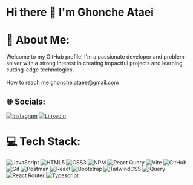 # Hi there 👋 I'm Ghonche Ataei <br>                    
# 💫 About Me:                          
 Welcome to my GitHub profile! I'm a passionate developer and problem-solver with a strong interest in creating impactful projects and learning cutting-edge technologies.<br><br> How to reach me ghonche.ataee@gmail.com                                                                                              
## 🌐 Socials:                                                                                                       
[![Instagram](https://img.shields.io/badge/Instagram-%23E4405F.svg?logo=Instagram&logoColor=white)](https://instagram.com/ghonchehataei) [![LinkedIn](https://img.shields.io/badge/LinkedIn-%230077B5.svg?logo=linkedin&logoColor=white)](https://www.linkedin.com/in/ghonche-ataei-b96216290/)           
         
# 💻 Tech Stack:            
![JavaScript](https://img.shields.io/badge/javascript-%23323330.svg?style=for-the-badge&logo=javascript&logoColor=%23F7DF1E)  ![HTML5](https://img.shields.io/badge/html5-%23E34F26.svg?style=for-the-badge&logo=html5&logoColor=white) ![CSS3](https://img.shields.io/badge/css3-%231572B6.svg?style=for-the-badge&logo=css3&logoColor=white) ![NPM](https://img.shields.io/badge/NPM-%23CB3837.svg?style=for-the-badge&logo=npm&logoColor=white) ![React Query](https://img.shields.io/badge/-React%20Query-FF4154?style=for-the-badge&logo=react%20query&logoColor=white) ![Vite](https://img.shields.io/badge/vite-%23646CFF.svg?style=for-the-badge&logo=vite&logoColor=white)  ![GitHub](https://img.shields.io/badge/github-%23121011.svg?style=for-the-badge&logo=github&logoColor=white) ![Git](https://img.shields.io/badge/git-%23F05033.svg?style=for-the-badge&logo=git&logoColor=white) ![Postman](https://img.shields.io/badge/Postman-FF6C37?style=for-the-badge&logo=postman&logoColor=white) ![React](https://img.shields.io/badge/react-%2320232a.svg?style=for-the-badge&logo=react&logoColor=%2361DAFB) ![Bootstrap](https://img.shields.io/badge/bootstrap-%238511FA.svg?style=for-the-badge&logo=bootstrap&logoColor=white) ![TailwindCSS](https://img.shields.io/badge/tailwindcss-%2338B2AC.svg?style=for-the-badge&logo=tailwind-css&logoColor=white)  ![jQuery](https://img.shields.io/badge/jquery-%230769AD.svg?style=for-the-badge&logo=jquery&logoColor=white) ![React Router](https://img.shields.io/badge/React_Router-CA4245?style=for-the-badge&logo=react-router&logoColor=white) ![Typescript](https://img.shields.io/badge/Typescript-CA4245?style=for-the-badge&logo=react-router&logoColor=white) 
